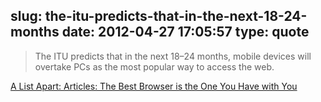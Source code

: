 slug: the-itu-predicts-that-in-the-next-18-24-months
date: 2012-04-27 17:05:57
type: quote
---

> The ITU predicts that in the next 18–24 months, mobile devices will overtake PCs as the most popular way to access the web.

[A List Apart: Articles: The Best Browser is the One You Have with You](http://www.alistapart.com/articles/the-best-browser-is-the-one-you-have-with-you/)
